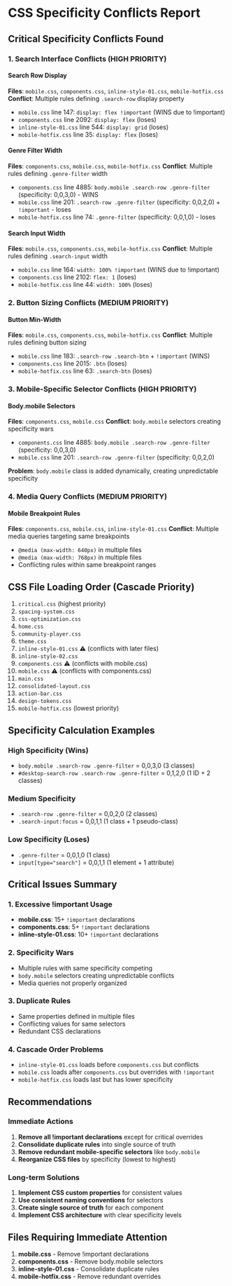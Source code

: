 # CSS Specificity Conflicts Report

## Critical Specificity Conflicts Found

### 1. Search Interface Conflicts (HIGH PRIORITY)

#### Search Row Display
**Files**: `mobile.css`, `components.css`, `inline-style-01.css`, `mobile-hotfix.css`
**Conflict**: Multiple rules defining `.search-row` display property
- `mobile.css` line 147: `display: flex !important` (WINS due to !important)
- `components.css` line 2092: `display: flex` (loses)
- `inline-style-01.css` line 544: `display: grid` (loses)
- `mobile-hotfix.css` line 35: `display: flex` (loses)

#### Genre Filter Width
**Files**: `components.css`, `mobile.css`, `mobile-hotfix.css`
**Conflict**: Multiple rules defining `.genre-filter` width
- `components.css` line 4885: `body.mobile .search-row .genre-filter` (specificity: 0,0,3,0) - WINS
- `mobile.css` line 201: `.search-row .genre-filter` (specificity: 0,0,2,0) + `!important` - loses
- `mobile-hotfix.css` line 74: `.genre-filter` (specificity: 0,0,1,0) - loses

#### Search Input Width
**Files**: `mobile.css`, `components.css`, `mobile-hotfix.css`
**Conflict**: Multiple rules defining `.search-input` width
- `mobile.css` line 164: `width: 100% !important` (WINS due to !important)
- `components.css` line 2102: `flex: 1` (loses)
- `mobile-hotfix.css` line 44: `width: 100%` (loses)

### 2. Button Sizing Conflicts (MEDIUM PRIORITY)

#### Button Min-Width
**Files**: `mobile.css`, `components.css`, `mobile-hotfix.css`
**Conflict**: Multiple rules defining button sizing
- `mobile.css` line 183: `.search-row .search-btn` + `!important` (WINS)
- `components.css` line 2015: `.btn` (loses)
- `mobile-hotfix.css` line 63: `.search-btn` (loses)

### 3. Mobile-Specific Selector Conflicts (HIGH PRIORITY)

#### Body.mobile Selectors
**Files**: `components.css`, `mobile.css`
**Conflict**: `body.mobile` selectors creating specificity wars
- `components.css` line 4885: `body.mobile .search-row .genre-filter` (specificity: 0,0,3,0)
- `mobile.css` line 201: `.search-row .genre-filter` (specificity: 0,0,2,0)

**Problem**: `body.mobile` class is added dynamically, creating unpredictable specificity

### 4. Media Query Conflicts (MEDIUM PRIORITY)

#### Mobile Breakpoint Rules
**Files**: `components.css`, `mobile.css`, `inline-style-01.css`
**Conflict**: Multiple media queries targeting same breakpoints
- `@media (max-width: 640px)` in multiple files
- `@media (max-width: 768px)` in multiple files
- Conflicting rules within same breakpoint ranges

## CSS File Loading Order (Cascade Priority)

1. `critical.css` (highest priority)
2. `spacing-system.css`
3. `css-optimization.css`
4. `home.css`
5. `community-player.css`
6. `theme.css`
7. `inline-style-01.css` ⚠️ (conflicts with later files)
8. `inline-style-02.css`
9. `components.css` ⚠️ (conflicts with mobile.css)
10. `mobile.css` ⚠️ (conflicts with components.css)
11. `main.css`
12. `consolidated-layout.css`
13. `action-bar.css`
14. `design-tokens.css`
15. `mobile-hotfix.css` (lowest priority)

## Specificity Calculation Examples

### High Specificity (Wins)
- `body.mobile .search-row .genre-filter` = 0,0,3,0 (3 classes)
- `#desktop-search-row .search-row .genre-filter` = 0,1,2,0 (1 ID + 2 classes)

### Medium Specificity
- `.search-row .genre-filter` = 0,0,2,0 (2 classes)
- `.search-input:focus` = 0,0,1,1 (1 class + 1 pseudo-class)

### Low Specificity (Loses)
- `.genre-filter` = 0,0,1,0 (1 class)
- `input[type="search"]` = 0,0,1,1 (1 element + 1 attribute)

## Critical Issues Summary

### 1. Excessive !important Usage
- **mobile.css**: 15+ `!important` declarations
- **components.css**: 5+ `!important` declarations
- **inline-style-01.css**: 10+ `!important` declarations

### 2. Specificity Wars
- Multiple rules with same specificity competing
- `body.mobile` selectors creating unpredictable conflicts
- Media queries not properly organized

### 3. Duplicate Rules
- Same properties defined in multiple files
- Conflicting values for same selectors
- Redundant CSS declarations

### 4. Cascade Order Problems
- `inline-style-01.css` loads before `components.css` but conflicts
- `mobile.css` loads after `components.css` but overrides with `!important`
- `mobile-hotfix.css` loads last but has lower specificity

## Recommendations

### Immediate Actions
1. **Remove all !important declarations** except for critical overrides
2. **Consolidate duplicate rules** into single source of truth
3. **Remove redundant mobile-specific selectors** like `body.mobile`
4. **Reorganize CSS files** by specificity (lowest to highest)

### Long-term Solutions
1. **Implement CSS custom properties** for consistent values
2. **Use consistent naming conventions** for selectors
3. **Create single source of truth** for each component
4. **Implement CSS architecture** with clear specificity levels

## Files Requiring Immediate Attention

1. **mobile.css** - Remove !important declarations
2. **components.css** - Remove body.mobile selectors
3. **inline-style-01.css** - Consolidate duplicate rules
4. **mobile-hotfix.css** - Remove redundant overrides





